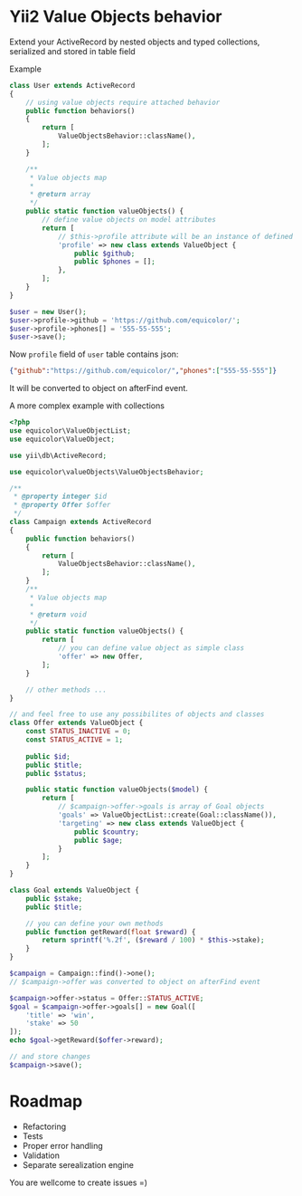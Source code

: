 
# Yii2 Value Objects behavior

Extend your ActiveRecord by nested objects and typed collections, serialized and stored in table field

Example

```php
class User extends ActiveRecord
{
    // using value objects require attached behavior
    public function behaviors()
    {
        return [
            ValueObjectsBehavior::className(),
        ];
    }

    /**
     * Value objects map
     *
     * @return array
     */
    public static function valueObjects() {
        // define value objects on model attributes
        return [
            // $this->profile attribute will be an instance of defined anonymous class
            'profile' => new class extends ValueObject {
                public $github;
                public $phones = [];
            },
        ];
    }
}

$user = new User();
$user->profile->github = 'https://github.com/equicolor/';
$user->profile->phones[] = '555-55-555';
$user->save();

```
Now ```profile``` field of ```user``` table contains json:

```json
{"github":"https://github.com/equicolor/","phones":["555-55-555"]}
```
It will be converted to object on afterFind event.

A more complex example with collections

```php
<?php
use equicolor\ValueObjectList;
use equicolor\ValueObject;

use yii\db\ActiveRecord; 

use equicolor\valueObjects\ValueObjectsBehavior;

/**
 * @property integer $id
 * @property Offer $offer
 */
class Campaign extends ActiveRecord
{
    public function behaviors()
    {
        return [
            ValueObjectsBehavior::className(),
        ];
    }
    /**
     * Value objects map
     *
     * @return void
     */
    public static function valueObjects() {
        return [
            // you can define value object as simple class
            'offer' => new Offer,
        ];
    }

    // other methods ...
}

// and feel free to use any possibilites of objects and classes
class Offer extends ValueObject {
    const STATUS_INACTIVE = 0;
    const STATUS_ACTIVE = 1;
    
    public $id;
    public $title;
    public $status;

    public static function valueObjects($model) {
        return [
            // $campaign->offer->goals is array of Goal objects
            'goals' => ValueObjectList::create(Goal::className()),
            'targeting' => new class extends ValueObject {
                public $country;
                public $age;
            }
        ];
    }
}

class Goal extends ValueObject {
    public $stake;
    public $title;

    // you can define your own methods
    public function getReward(float $reward) {
        return sprintf('%.2f', ($reward / 100) * $this->stake);
    }
}

$campaign = Campaign::find()->one();
// $campaign->offer was converted to object on afterFind event

$campaign->offer->status = Offer::STATUS_ACTIVE;
$goal = $campaign->offer->goals[] = new Goal([
    'title' => 'win',
    'stake' => 50
]);
echo $goal->getReward($offer->reward);

// and store changes
$campaign->save();

```

# Roadmap
* Refactoring
* Tests
* Proper error handling
* Validation
* Separate serealization engine

You are wellcome to create issues =)
